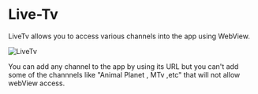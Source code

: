 # Live-Tv
LiveTv allows you to access various channels into the app using WebView.

![LiveTv](https://user-images.githubusercontent.com/73877619/149938502-712e940a-e394-4534-80b5-9b8c667d9a47.jpg)

You can add any channel to the app by using its URL but you can't add some of the channnels like "Animal Planet , MTv ,etc" that will not allow webView access. 
